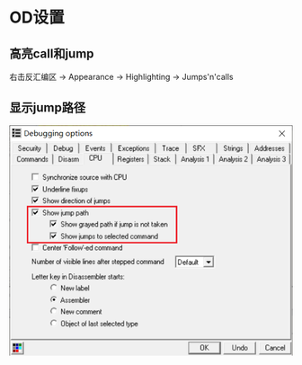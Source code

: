# OD设置

## 高亮call和jump

右击反汇编区 -> Appearance -> Highlighting -> Jumps'n'calls

## 显示jump路径

![image-20220209152339325](img/image-20220209152339325.png)